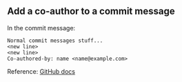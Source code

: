 ## Add a co-author to a commit message

In the commit message:

```
Normal commit messages stuff...
<new line>
<new line>
Co-authored-by: name <name@example.com>
```

Reference: [GitHub docs](https://help.github.com/en/github/committing-changes-to-your-project/creating-a-commit-with-multiple-authors#creating-co-authored-commits-on-the-command-line)
